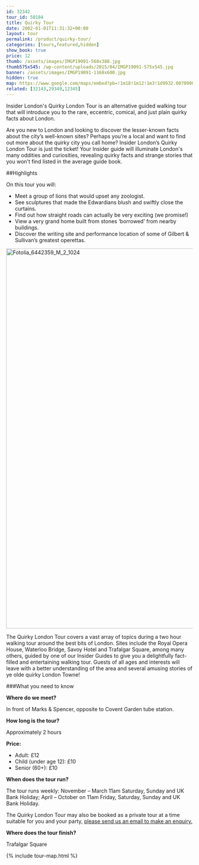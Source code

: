 ```yaml
---
id: 32342
tour_id: 50184
title: Quirky Tour
date: 2002-01-01T11:31:32+00:00
layout: tour
permalink: /product/quirky-tour/
categories: [tours,featured,hidden]
show_book: true
price: 12
thumb: /assets/images/IMGP19091-568x388.jpg
thumb575x545: /wp-content/uploads/2015/04/IMGP19091-575x545.jpg
banner: /assets/images/IMGP19091-1168x600.jpg
hidden: true
map: https://www.google.com/maps/embed?pb=!1m18!1m12!1m3!1d9932.007090001796!2d-0.12702783599357304!3d51.513183477127704!2m3!1f0!2f0!3f0!3m2!1i1024!2i768!4f13.1!3m3!1m2!1s0x487604cc9188694f%3A0x388b51ab073ca62!2sCovent+Garden!5e0!3m2!1sen!2s!4v1431588532795
related: [32143,29349,12345]
---
```


<p class="lede">Insider London's Quirky London Tour is an alternative guided walking tour that will introduce you to the rare, eccentric, comical, and just plain quirky facts about London.</p>

Are you new to London and looking to discover the lesser-known facts about the city’s well-known sites? Perhaps you’re a local and want to find out more about the quirky city you call home? Insider London’s Quirky London Tour is just the ticket! Your Insider guide will illuminate London's many oddities and curiosities, revealing quirky facts and strange stories that you won't find listed in the average guide book.

##Highlights

On this tour you will:

- Meet a group of lions that would upset any zoologist.
- See sculptures that made the Edwardians blush and swiftly close the curtains.
- Find out how straight roads can actually be very exciting (we promise!)
- View a very grand home built from stones ‘borrowed’ from nearby buildings.
- Discover the writing site and performance location of some of Gilbert & Sullivan’s greatest operettas.

<img width="768" height="1024" src="/wp-content/uploads/2015/04/Fotolia_6442359_M_2_1024-768x1024.jpg" class="vc_single_image-img attachment-large" alt="Fotolia_6442359_M_2_1024" srcset="/wp-content/uploads/2015/04/Fotolia_6442359_M_2_1024-225x300.jpg 225w, /wp-content/uploads/2015/04/Fotolia_6442359_M_2_1024.jpg 768w" sizes="(max-width: 768px) 100vw, 768px" />

The Quirky London Tour covers a vast array of topics during a two hour walking tour around the best bits of London. Sites include the Royal Opera House, Waterloo Bridge, Savoy Hotel and Trafalgar Square, among many others, guided by one of our Insider Guides to give you a delightfully fact-filled and entertaining walking tour. Guests of all ages and interests will leave with a better understanding of the area and several amusing stories of ye olde quirky London Towne!

###What you need to know

**Where do we meet?**

In front of Marks & Spencer, opposite to Covent Garden tube station.

**How long is the tour?**

Approximately 2 hours

**Price:**

- Adult: £12
- Child (under age 12): £10
- Senior (60+): £10

**When does the tour run?**

The tour runs weekly: November – March 11am Saturday, Sunday and UK Bank Holiday; April – October on 11am Friday, Saturday, Sunday and UK Bank Holiday.

The Quirky London Tour may also be booked as a private tour at a time suitable for you and your party, <a href="/contact-us/">please send us an email to make an enquiry.</a>

**Where does the tour finish?**

Trafalgar Square

{% include tour-map.html %}
